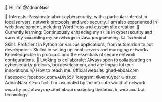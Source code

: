👋 Hi, I’m @AdnanNasr

👀 Interests: Passionate about cybersecurity, with a particular interest in local servers, network protocols, and web security. I am also experienced in web development, including WordPress and custom site creation.
🌱 Currently learning: Continuously enhancing my skills in cybersecurity and currently expanding my knowledge in Java programming.
💻 Technical Skills:
Proficient in Python for various applications, from automation to bot development.
Skilled in setting up local servers and managing networks.
Knowledgeable in protocols and the essentials of secure network configurations.
💞️ Looking to collaborate: Always open to collaborating on cybersecurity projects, bot development, and any impactful tech innovations.
📫 How to reach me:
Official website: ghad-ebdai.com
Facebook: facebook.com/ADN557
Telegram: @AdnCyber
GitHub: AdnanNasr
⚡ Fun fact: I’m fascinated by the intricate world of network security and always excited about mastering the latest in web and bot technology.

